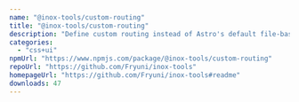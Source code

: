 ```yaml
---
name: "@inox-tools/custom-routing"
title: "@inox-tools/custom-routing"
description: "Define custom routing instead of Astro's default file-based routing."
categories:
  - "css+ui"
npmUrl: "https://www.npmjs.com/package/@inox-tools/custom-routing"
repoUrl: "https://github.com/Fryuni/inox-tools"
homepageUrl: "https://github.com/Fryuni/inox-tools#readme"
downloads: 47
---
```

